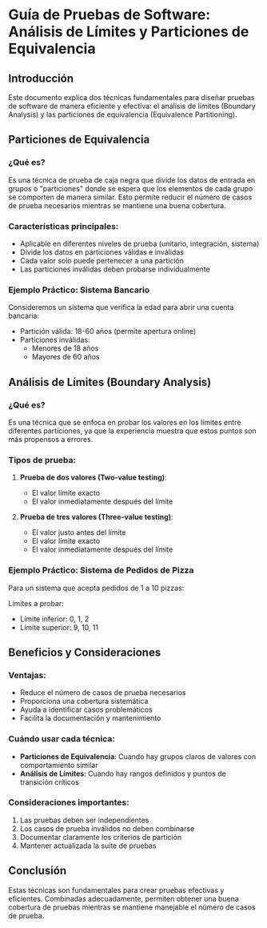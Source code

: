 # Guía de Pruebas de Software: Análisis de Límites y Particiones de Equivalencia

## Introducción

Este documento explica dos técnicas fundamentales para diseñar pruebas de software de manera eficiente y efectiva: el análisis de límites (Boundary Analysis) y las particiones de equivalencia (Equivalence Partitioning).

## Particiones de Equivalencia

### ¿Qué es?

Es una técnica de prueba de caja negra que divide los datos de entrada en grupos o "particiones" donde se espera que los elementos de cada grupo se comporten de manera similar. Esto permite reducir el número de casos de prueba necesarios mientras se mantiene una buena cobertura.

### Características principales:

- Aplicable en diferentes niveles de prueba (unitario, integración, sistema)
- Divide los datos en particiones válidas e inválidas
- Cada valor solo puede pertenecer a una partición
- Las particiones inválidas deben probarse individualmente

### Ejemplo Práctico: Sistema Bancario

Consideremos un sistema que verifica la edad para abrir una cuenta bancaria:

- Partición válida: 18-60 años (permite apertura online)
- Particiones inválidas:
  - Menores de 18 años
  - Mayores de 60 años

## Análisis de Límites (Boundary Analysis)

### ¿Qué es?

Es una técnica que se enfoca en probar los valores en los límites entre diferentes particiones, ya que la experiencia muestra que estos puntos son más propensos a errores.

### Tipos de prueba:

1. **Prueba de dos valores (Two-value testing)**:

   - El valor límite exacto
   - El valor inmediatamente después del límite

2. **Prueba de tres valores (Three-value testing)**:
   - El valor justo antes del límite
   - El valor límite exacto
   - El valor inmediatamente después del límite

### Ejemplo Práctico: Sistema de Pedidos de Pizza

Para un sistema que acepta pedidos de 1 a 10 pizzas:

Límites a probar:

- Límite inferior: 0, 1, 2
- Límite superior: 9, 10, 11

## Beneficios y Consideraciones

### Ventajas:

- Reduce el número de casos de prueba necesarios
- Proporciona una cobertura sistemática
- Ayuda a identificar casos problemáticos
- Facilita la documentación y mantenimiento

### Cuándo usar cada técnica:

- **Particiones de Equivalencia**: Cuando hay grupos claros de valores con comportamiento similar
- **Análisis de Límites**: Cuando hay rangos definidos y puntos de transición críticos

### Consideraciones importantes:

1. Las pruebas deben ser independientes
2. Los casos de prueba inválidos no deben combinarse
3. Documentar claramente los criterios de partición
4. Mantener actualizada la suite de pruebas

## Conclusión

Estas técnicas son fundamentales para crear pruebas efectivas y eficientes. Combinadas adecuadamente, permiten obtener una buena cobertura de pruebas mientras se mantiene manejable el número de casos de prueba.
